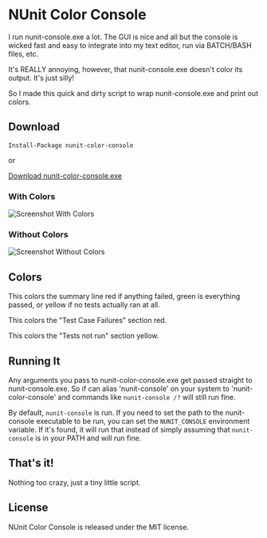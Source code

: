 NUnit Color Console
===================

I run nunit-console.exe a lot.  The GUI is nice and all but the console is wicked fast 
and easy to integrate into my text editor, run via BATCH/BASH files, etc.

It's REALLY annoying, however, that nunit-console.exe doesn't color its output.  It's just silly!

So I made this quick and dirty script to wrap nunit-console.exe and print out colors.

## Download

    Install-Package nunit-color-console

or

[Download nunit-color-console.exe][download]

### With Colors

![Screenshot With Colors][with]

### Without Colors

![Screenshot Without Colors][without]

Colors
------

This colors the summary line red if anything failed, green is everything passed, or yellow if no tests actually ran at all.

This colors the "Test Case Failures" section red.

This colors the "Tests not run" section yellow.

Running It
----------

Any arguments you pass to nunit-color-console.exe get passed straight to nunit-console.exe.  So if can alias 'nunit-console' 
on your system to 'nunit-color-console' and commands like `nunit-console /?` will still run fine.

By default, `nunit-console` is run.  If you need to set the path to the nunit-console executable to be run, you can set the `NUNIT_CONSOLE` environment variable.  If it's found, it will run that instead of simply assuming that `nunit-console` is in your PATH and will run fine.

That's it!
----------

Nothing too crazy, just a tiny little script.

License
-------

NUnit Color Console is released under the MIT license.

[with]:     https://github.com/remi/nunit-color-console/raw/master/examples/with-color.png
[without]:  https://github.com/remi/nunit-color-console/raw/master/examples/without-color.png
[download]: https://github.com/remi/nunit-color-console/raw/master/nunit-color-console.exe
